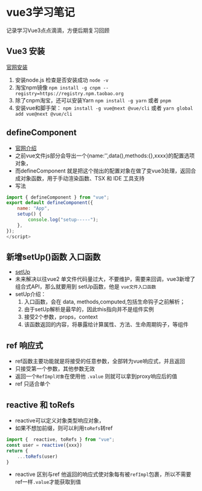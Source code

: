 # vue3学习笔记
记录学习Vue3点点滴滴，方便后期复习回顾

## Vue3 安装
[官网安装](https://v3.cn.vuejs.org/guide/installation.html#%E5%8F%91%E5%B8%83%E7%89%88%E6%9C%AC%E8%AF%B4%E6%98%8E)
1. 安装node.js   检查是否安装成功 `node -v`
2. 淘宝npm镜像  `npm install -g cnpm --registry=https://registry.npm.taobao.org`
3. 除了cnpm淘宝，还可以安装Yarn `npm install -g yarn` 或者 `pnpm`
4. 安装vue和脚手架： `npm install -g vue@next @vue/cli` 或者 `yarn global add vue@next @vue/cli`


## defineComponent
* [官网介绍](https://v3.cn.vuejs.org/api/global-api.html#definecomponent)
* 之前vue文件js部分会导出一个{name:'',data(),methods:{},xxxx}的配置选项对象，
* 而defineComponent 就是把这个抛出的配置对象在做了变vue3处理，返回合成对象函数，用于手动渲染函数、TSX 和 IDE 工具支持
* 写法
```js
import { defineComponent } from "vue";
export default defineComponent({
    name: "App",
    setup() {
        console.log("setup-----");
    },
});
</script>
```

## 新增setUp()函数 入口函数
* [setUp](https://v3.cn.vuejs.org/guide/composition-api-introduction.html#setup-%E7%BB%84%E4%BB%B6%E9%80%89%E9%A1%B9)
* 未来解决以往vue2 单文件代码量过大，不要维护，需要来回调，vue3新增了 组合式API，那么就要用到 setUp函数，他是 `vue文件入口函数`
* setUp介绍：
    1. 入口函数，会在 data, methods,computed,包括生命钩子之前解析；
    2. 由于setUp解析是最早的，因此this指向并不是组件实例
    3. 接受2个参数，props，context
    4. 该函数返回的内容，将暴露给计算属性、方法、生命周期钩子，等组件

## ref 响应式
* ref函数主要功能就是将接受的任意参数，全部转为vue响应式，并且返回
* 只接受第一个参数，其他参数无效
* 返回一个`RefImpl对象`在使用他 `.value` 则就可以拿到proxy响应后的值
* ref 只适合单个

## reactive 和 toRefs
* reactive可以定义对象类型响应对象，
* 如果不想加前缀，则可以利用`toRefs`转ref
```js
import {  reactive, toRefs } from "vue";
const user = reactive({xxx})
return {
    ...toRefs(user)
}
```
* reactive 区别与ref 他返回的响应式使对象每有被`refImpl`包裹，所以不需要ref一样`.value`才能获取到值